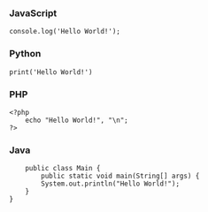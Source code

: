 ### JavaScript

```
console.log('Hello World!');
```

### Python

```
print('Hello World!')
```

### PHP

```
<?php
    echo "Hello World!", "\n";
?>
```

### Java

```
    public class Main {
	    public static void main(String[] args) {
        System.out.println("Hello World!");
    }	
}
```
